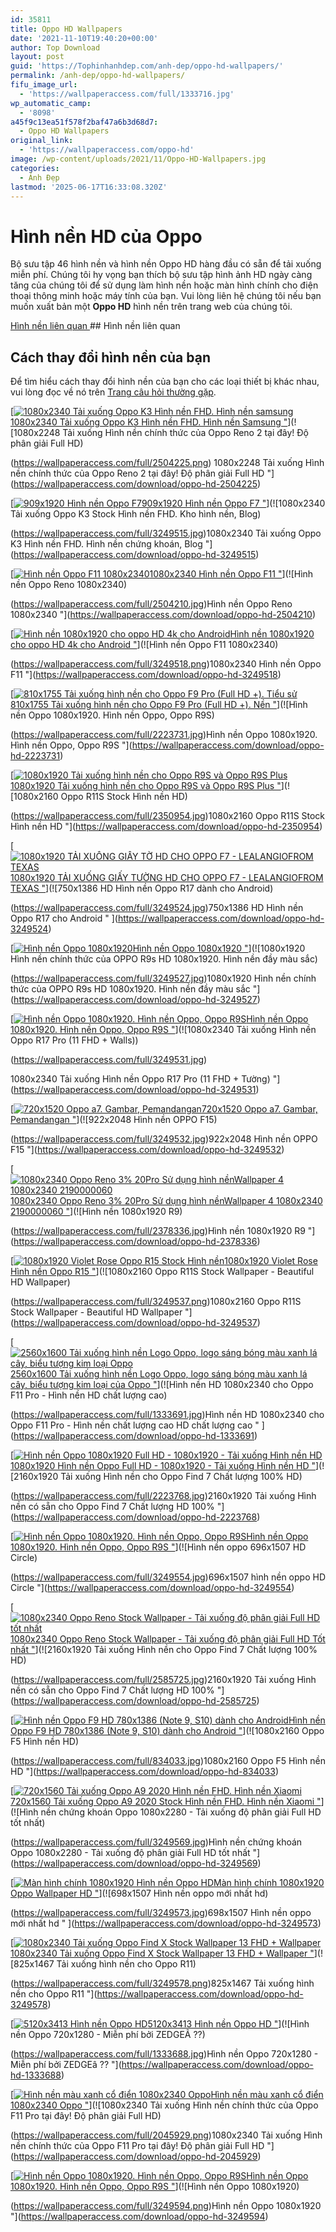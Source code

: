 ```yaml
---
id: 35811
title: Oppo HD Wallpapers
date: '2021-11-10T19:40:20+00:00'
author: Top Download
layout: post
guid: 'https://Tophinhanhdep.com/anh-dep/oppo-hd-wallpapers/'
permalink: /anh-dep/oppo-hd-wallpapers/
fifu_image_url:
  - 'https://wallpaperaccess.com/full/1333716.jpg'
wp_automatic_camp:
  - '8098'
a45f9c13ea51f578f2baf47a6b3d68d7:
  - Oppo HD Wallpapers
original_link:
  - 'https://wallpaperaccess.com/oppo-hd'
image: /wp-content/uploads/2021/11/Oppo-HD-Wallpapers.jpg
categories:
  - Ảnh Đẹp
lastmod: '2025-06-17T16:33:08.320Z'
---
```

# Hình nền HD của Oppo

Bộ sưu tập 46 hình nền và hình nền Oppo HD hàng đầu có sẵn để tải xuống miễn phí. Chúng tôi hy vọng bạn thích bộ sưu tập hình ảnh HD ngày càng tăng của chúng tôi để sử dụng làm hình nền hoặc màn hình chính cho điện thoại thông minh hoặc máy tính của bạn. Vui lòng liên hệ chúng tôi nếu bạn muốn xuất bản một **Oppo HD** hình nền trên trang web của chúng tôi.

[Hình nền liên quan ](#related) ## Hình nền liên quan

## Cách thay đổi hình nền của bạn

Để tìm hiểu cách thay đổi hình nền của bạn cho các loại thiết bị khác nhau, vui lòng đọc về nó trên [Trang câu hỏi thường gặp](https://tophinhanhdep.com/faq/).

  
[[![1080x2340 Tải xuống Oppo K3 Hình nền FHD.  Hình nền samsung](https://wallpaperaccess.com/full/1333716.jpg)1080x2340 Tải xuống Oppo K3 Hình nền FHD. Hình nền Samsung "](https://wallpaperaccess.com/download/oppo-hd-1333716)](![1080x2248 Tải xuống Hình nền chính thức của Oppo Reno 2 tại đây!  Độ phân giải Full HD)

(https://wallpaperaccess.com/full/2504225.png) 1080x2248 Tải xuống Hình nền chính thức của Oppo Reno 2 tại đây! Độ phân giải Full HD "](https://wallpaperaccess.com/download/oppo-hd-2504225)

[[![909x1920 Hình nền Oppo F7](https://wallpaperaccess.com/full/1333634.jpg)909x1920 Hình nền Oppo F7 "](https://wallpaperaccess.com/download/oppo-hd-1333634)](![1080x2340 Tải xuống Oppo K3 Stock Hình nền FHD.  Kho hình nền, Blog)

(https://wallpaperaccess.com/full/3249515.jpg)1080x2340 Tải xuống Oppo K3 Hình nền FHD. Hình nền chứng khoán, Blog "](https://wallpaperaccess.com/download/oppo-hd-3249515)

[[![Hình nền Oppo F11 1080x2340](https://wallpaperaccess.com/full/2045945.jpg)1080x2340 Hình nền Oppo F11 "](https://wallpaperaccess.com/download/oppo-hd-2045945)](![Hình nền Oppo Reno 1080x2340)

(https://wallpaperaccess.com/full/2504210.jpg)Hình nền Oppo Reno 1080x2340 "](https://wallpaperaccess.com/download/oppo-hd-2504210)

[[![Hình nền 1080x1920 cho oppo HD 4k cho Android](https://wallpaperaccess.com/full/2507186.jpg)Hình nền 1080x1920 cho oppo HD 4k cho Android "](https://wallpaperaccess.com/download/oppo-hd-2507186)](![Hình nền Oppo F11 1080x2340)

(https://wallpaperaccess.com/full/3249518.png)1080x2340 Hình nền Oppo F11 "](https://wallpaperaccess.com/download/oppo-hd-3249518)

[[![810x1755 Tải xuống hình nền cho Oppo F9 Pro (Full HD +).  Tiểu sử](https://wallpaperaccess.com/full/1333646.jpg)810x1755 Tải xuống hình nền cho Oppo F9 Pro (Full HD +). Nền "](https://wallpaperaccess.com/download/oppo-hd-1333646)](![Hình nền Oppo 1080x1920.  Hình nền Oppo, Oppo R9S)

(https://wallpaperaccess.com/full/2223731.jpg)Hình nền Oppo 1080x1920. Hình nền Oppo, Oppo R9S "](https://wallpaperaccess.com/download/oppo-hd-2223731)

[[![1080x1920 Tải xuống hình nền cho Oppo R9S và Oppo R9S Plus](https://wallpaperaccess.com/full/1333677.png)1080x1920 Tải xuống hình nền cho Oppo R9S và Oppo R9S Plus "](https://wallpaperaccess.com/download/oppo-hd-1333677)](![1080x2160 Oppo R11S Stock Hình nền HD)

(https://wallpaperaccess.com/full/2350954.jpg)1080x2160 Oppo R11S Stock Hình nền HD "](https://wallpaperaccess.com/download/oppo-hd-2350954)

[[![1080x1920 TẢI XUỐNG GIẤY TỜ HD CHO OPPO F7 - LEALANGIOFROM TEXAS](https://wallpaperaccess.com/full/3249522.png)1080x1920 TẢI XUỐNG GIẤY TƯỜNG HD CHO OPPO F7 - LEALANGIOFROM TEXAS "](https://wallpaperaccess.com/download/oppo-hd-3249522)](![750x1386 HD Hình nền Oppo R17 dành cho Android)

(https://wallpaperaccess.com/full/3249524.jpg)750x1386 HD Hình nền Oppo R17 cho Android " ](https://wallpaperaccess.com/download/oppo-hd-3249524)

[[![Hình nền Oppo 1080x1920](https://wallpaperaccess.com/full/3249526.jpg)Hình nền Oppo 1080x1920 "](https://wallpaperaccess.com/download/oppo-hd-3249526)](![1080x1920 Hình nền chính thức của OPPO R9s HD 1080x1920.  Hình nền đầy màu sắc)

(https://wallpaperaccess.com/full/3249527.jpg)1080x1920 Hình nền chính thức của OPPO R9s HD 1080x1920. Hình nền đầy màu sắc "](https://wallpaperaccess.com/download/oppo-hd-3249527)

[[![Hình nền Oppo 1080x1920.  Hình nền Oppo, Oppo R9S](https://wallpaperaccess.com/full/2617314.png)Hình nền Oppo 1080x1920. Hình nền Oppo, Oppo R9S "](https://wallpaperaccess.com/download/oppo-hd-2617314)](![1080x2340 Tải xuống Hình nền Oppo R17 Pro (11 FHD + Walls))

(https://wallpaperaccess.com/full/3249531.jpg)

1080x2340 Tải xuống Hình nền Oppo R17 Pro (11 FHD + Tường) "](https://wallpaperaccess.com/download/oppo-hd-3249531)

[[![720x1520 Oppo a7.  Gambar, Pemandangan](https://wallpaperaccess.com/full/2412149.jpg)720x1520 Oppo a7. Gambar, Pemandangan "](https://wallpaperaccess.com/download/oppo-hd-2412149)](![922x2048 Hình nền OPPO F15)

(https://wallpaperaccess.com/full/3249532.jpg)922x2048 Hình nền OPPO F15 "](https://wallpaperaccess.com/download/oppo-hd-3249532)

[[![1080x2340 Oppo Reno 3% 20Pro Sử dụng hình nềnWallpaper 4 1080x2340 2190000060](https://wallpaperaccess.com/full/2504205.jpg)1080x2340 Oppo Reno 3% 20Pro Sử dụng hình nềnWallpaper 4 1080x2340 2190000060 "](https://wallpaperaccess.com/download/oppo-hd-2504205)](![Hình nền 1080x1920 R9)

(https://wallpaperaccess.com/full/2378336.jpg)Hình nền 1080x1920 R9 "](https://wallpaperaccess.com/download/oppo-hd-2378336)

[[![1080x1920 Violet Rose Oppo R15 Stock Hình nền](https://wallpaperaccess.com/full/1333685.jpg)1080x1920 Violet Rose Hình nền Oppo R15 "](https://wallpaperaccess.com/download/oppo-hd-1333685)](![1080x2160 Oppo R11S Stock Wallpaper - Beautiful HD Wallpaper)

(https://wallpaperaccess.com/full/3249537.png)1080x2160 Oppo R11S Stock Wallpaper - Beautiful HD Wallpaper "](https://wallpaperaccess.com/download/oppo-hd-3249537)

[[![2560x1600 Tải xuống hình nền Logo Oppo, logo sáng bóng màu xanh lá cây, biểu tượng kim loại Oppo](https://wallpaperaccess.com/full/3249538.jpg)2560x1600 Tải xuống hình nền Logo Oppo, logo sáng bóng màu xanh lá cây, biểu tượng kim loại của Oppo "](https://wallpaperaccess.com/download/oppo-hd-3249538)](![Hình nền HD 1080x2340 cho Oppo F11 Pro - Hình nền HD chất lượng cao)

(https://wallpaperaccess.com/full/1333691.jpg)Hình nền HD 1080x2340 cho Oppo F11 Pro - Hình nền chất lượng cao HD chất lượng cao " ](https://wallpaperaccess.com/download/oppo-hd-1333691)

[[![Hình nền Oppo 1080x1920 Full HD - 1080x1920 - Tải xuống Hình nền HD](https://wallpaperaccess.com/full/3249546.jpg)1080x1920 Hình nền Oppo Full HD - 1080x1920 - Tải xuống Hình nền HD "](https://wallpaperaccess.com/download/oppo-hd-3249546)](![2160x1920 Tải xuống Hình nền cho Oppo Find 7 Chất lượng 100% HD)

(https://wallpaperaccess.com/full/2223768.jpg)2160x1920 Tải xuống Hình nền có sẵn cho Oppo Find 7 Chất lượng HD 100% "](https://wallpaperaccess.com/download/oppo-hd-2223768)

[[![Hình nền Oppo 1080x1920.  Hình nền Oppo, Oppo R9S](https://wallpaperaccess.com/full/3249552.jpg)Hình nền Oppo 1080x1920. Hình nền Oppo, Oppo R9S "](https://wallpaperaccess.com/download/oppo-hd-3249552)](![Hình nền oppo 696x1507 HD Circle)

(https://wallpaperaccess.com/full/3249554.jpg)696x1507 hình nền oppo HD Circle "](https://wallpaperaccess.com/download/oppo-hd-3249554)

[[![1080x2340 Oppo Reno Stock Wallpaper - Tải xuống độ phân giải Full HD tốt nhất](https://wallpaperaccess.com/full/3249556.jpg)1080x2340 Oppo Reno Stock Wallpaper - Tải xuống độ phân giải Full HD Tốt nhất "](https://wallpaperaccess.com/download/oppo-hd-3249556)](![2160x1920 Tải xuống Hình nền cho Oppo Find 7 Chất lượng 100% HD)

(https://wallpaperaccess.com/full/2585725.jpg)2160x1920 Tải xuống Hình nền có sẵn cho Oppo Find 7 Chất lượng HD 100% "](https://wallpaperaccess.com/download/oppo-hd-2585725)

[[![Hình nền Oppo F9 HD 780x1386 (Note 9, S10) dành cho Android](https://wallpaperaccess.com/full/1333665.jpg)Hình nền Oppo F9 HD 780x1386 (Note 9, S10) dành cho Android "](https://wallpaperaccess.com/download/oppo-hd-1333665)](![1080x2160 Oppo F5 Hình nền HD)

(https://wallpaperaccess.com/full/834033.jpg)1080x2160 Oppo F5 Hình nền HD "](https://wallpaperaccess.com/download/oppo-hd-834033)

[[![720x1560 Tải xuống Oppo A9 2020 Hình nền FHD.  Hình nền Xiaomi](https://wallpaperaccess.com/full/3249568.png)720x1560 Tải xuống Oppo A9 2020 Stock Hình nền FHD. Hình nền Xiaomi "](https://wallpaperaccess.com/download/oppo-hd-3249568)](![Hình nền chứng khoán Oppo 1080x2280 - Tải xuống độ phân giải Full HD tốt nhất)

(https://wallpaperaccess.com/full/3249569.jpg)Hình nền chứng khoán Oppo 1080x2280 - Tải xuống độ phân giải Full HD tốt nhất "](https://wallpaperaccess.com/download/oppo-hd-3249569)

[[![Màn hình chính 1080x1920 Hình nền Oppo HD](https://wallpaperaccess.com/full/3249572.jpg)Màn hình chính 1080x1920 Oppo Wallpaper HD "](https://wallpaperaccess.com/download/oppo-hd-3249572)](![698x1507 Hình nền oppo mới nhất hd)

(https://wallpaperaccess.com/full/3249573.jpg)698x1507 Hình nền oppo mới nhất hd " ](https://wallpaperaccess.com/download/oppo-hd-3249573)

[[![1080x2340 Tải xuống Oppo Find X Stock Wallpaper 13 FHD + Wallpaper](https://wallpaperaccess.com/full/3249574.jpg)1080x2340 Tải xuống Oppo Find X Stock Wallpaper 13 FHD + Wallpaper "](https://wallpaperaccess.com/download/oppo-hd-3249574)](![825x1467 Tải xuống hình nền cho Oppo R11)

(https://wallpaperaccess.com/full/3249578.png)825x1467 Tải xuống hình nền cho Oppo R11 "](https://wallpaperaccess.com/download/oppo-hd-3249578)

[[![5120x3413 Hình nền Oppo HD](https://wallpaperaccess.com/full/3249585.jpg)5120x3413 Hình nền Oppo HD "](https://wallpaperaccess.com/download/oppo-hd-3249585)](![Hình nền Oppo 720x1280 - Miễn phí bởi ZEDGEÃ ??)

(https://wallpaperaccess.com/full/1333688.jpg)Hình nền Oppo 720x1280 - Miễn phí bởi ZEDGEâ ?? "](https://wallpaperaccess.com/download/oppo-hd-1333688)

[[![Hình nền màu xanh cổ điển 1080x2340 Oppo](https://wallpaperaccess.com/full/2617273.png)Hình nền màu xanh cổ điển 1080x2340 Oppo "](https://wallpaperaccess.com/download/oppo-hd-2617273)](![1080x2340 Tải xuống Hình nền chính thức của Oppo F11 Pro tại đây!  Độ phân giải Full HD)

(https://wallpaperaccess.com/full/2045929.png)1080x2340 Tải xuống Hình nền chính thức của Oppo F11 Pro tại đây! Độ phân giải Full HD "](https://wallpaperaccess.com/download/oppo-hd-2045929)

[[![Hình nền Oppo 1080x1920.  Hình nền Oppo, Oppo R9S](https://wallpaperaccess.com/full/2378341.png)Hình nền Oppo 1080x1920. Hình nền Oppo, Oppo R9S "](https://wallpaperaccess.com/download/oppo-hd-2378341)](![Hình nền Oppo 1080x1920)

(https://wallpaperaccess.com/full/3249594.png)Hình nền Oppo 1080x1920 "](https://wallpaperaccess.com/download/oppo-hd-3249594)
